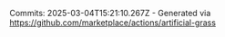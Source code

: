 Commits: 2025-03-04T15:21:10.267Z - Generated via https://github.com/marketplace/actions/artificial-grass
<br>
